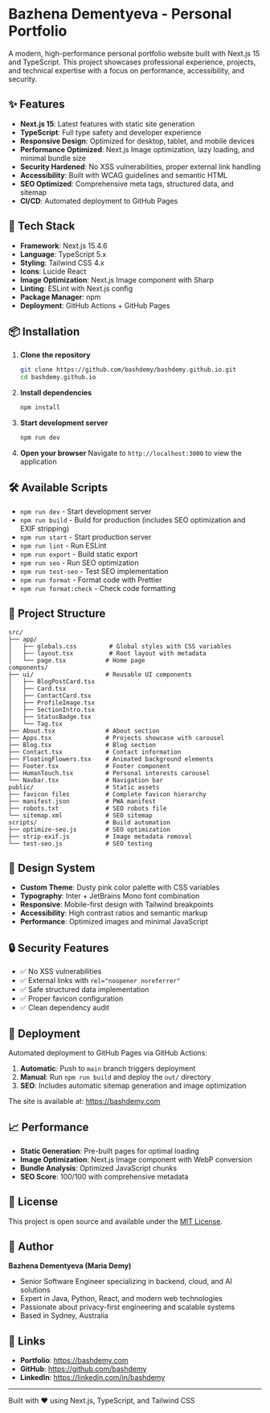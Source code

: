 # Bazhena Dementyeva - Personal Portfolio

A modern, high-performance personal portfolio website built with Next.js 15 and TypeScript. This project showcases professional experience, projects, and technical expertise with a focus on performance, accessibility, and security.

## ✨ Features

- **Next.js 15**: Latest features with static site generation
- **TypeScript**: Full type safety and developer experience
- **Responsive Design**: Optimized for desktop, tablet, and mobile devices
- **Performance Optimized**: Next.js Image optimization, lazy loading, and minimal bundle size
- **Security Hardened**: No XSS vulnerabilities, proper external link handling
- **Accessibility**: Built with WCAG guidelines and semantic HTML
- **SEO Optimized**: Comprehensive meta tags, structured data, and sitemap
- **CI/CD**: Automated deployment to GitHub Pages

## 🚀 Tech Stack

- **Framework**: Next.js 15.4.6
- **Language**: TypeScript 5.x
- **Styling**: Tailwind CSS 4.x
- **Icons**: Lucide React
- **Image Optimization**: Next.js Image component with Sharp
- **Linting**: ESLint with Next.js config
- **Package Manager**: npm
- **Deployment**: GitHub Actions + GitHub Pages

## 📦 Installation

1. **Clone the repository**
   ```bash
   git clone https://github.com/bashdemy/bashdemy.github.io.git
   cd bashdemy.github.io
   ```

2. **Install dependencies**
   ```bash
   npm install
   ```

3. **Start development server**
   ```bash
   npm run dev
   ```

4. **Open your browser**
   Navigate to `http://localhost:3000` to view the application

## 🛠️ Available Scripts

- `npm run dev` - Start development server
- `npm run build` - Build for production (includes SEO optimization and EXIF stripping)
- `npm run start` - Start production server
- `npm run lint` - Run ESLint
- `npm run export` - Build static export
- `npm run seo` - Run SEO optimization
- `npm run test-seo` - Test SEO implementation
- `npm run format` - Format code with Prettier
- `npm run format:check` - Check code formatting

## 📁 Project Structure

```
src/
├── app/
│   ├── globals.css         # Global styles with CSS variables
│   ├── layout.tsx          # Root layout with metadata
│   └── page.tsx           # Home page
components/
├── ui/                    # Reusable UI components
│   ├── BlogPostCard.tsx
│   ├── Card.tsx
│   ├── ContactCard.tsx
│   ├── ProfileImage.tsx
│   ├── SectionIntro.tsx
│   ├── StatusBadge.tsx
│   └── Tag.tsx
├── About.tsx              # About section
├── Apps.tsx               # Projects showcase with carousel
├── Blog.tsx               # Blog section
├── Contact.tsx            # Contact information
├── FloatingFlowers.tsx    # Animated background elements
├── Footer.tsx             # Footer component
├── HumanTouch.tsx         # Personal interests carousel
└── Navbar.tsx             # Navigation bar
public/                    # Static assets
├── favicon files          # Complete favicon hierarchy
├── manifest.json          # PWA manifest
├── robots.txt             # SEO robots file
└── sitemap.xml            # SEO sitemap
scripts/                   # Build automation
├── optimize-seo.js        # SEO optimization
├── strip-exif.js          # Image metadata removal
└── test-seo.js            # SEO testing
```

## 🎨 Design System

- **Custom Theme**: Dusty pink color palette with CSS variables
- **Typography**: Inter + JetBrains Mono font combination
- **Responsive**: Mobile-first design with Tailwind breakpoints
- **Accessibility**: High contrast ratios and semantic markup
- **Performance**: Optimized images and minimal JavaScript

## 🔒 Security Features

- ✅ No XSS vulnerabilities
- ✅ External links with `rel="noopener noreferrer"`
- ✅ Safe structured data implementation
- ✅ Proper favicon configuration
- ✅ Clean dependency audit

## 🚀 Deployment

Automated deployment to GitHub Pages via GitHub Actions:

1. **Automatic**: Push to `main` branch triggers deployment
2. **Manual**: Run `npm run build` and deploy the `out/` directory
3. **SEO**: Includes automatic sitemap generation and image optimization

The site is available at: https://bashdemy.com

## 📈 Performance

- **Static Generation**: Pre-built pages for optimal loading
- **Image Optimization**: Next.js Image component with WebP conversion
- **Bundle Analysis**: Optimized JavaScript chunks
- **SEO Score**: 100/100 with comprehensive metadata

## 📄 License

This project is open source and available under the [MIT License](LICENSE).

## 👤 Author

**Bazhena Dementyeva (Maria Demy)**

- Senior Software Engineer specializing in backend, cloud, and AI solutions
- Expert in Java, Python, React, and modern web technologies
- Passionate about privacy-first engineering and scalable systems
- Based in Sydney, Australia

## 🔗 Links

- **Portfolio**: https://bashdemy.com
- **GitHub**: https://github.com/bashdemy
- **LinkedIn**: https://linkedin.com/in/bashdemy

---

Built with ❤️ using Next.js, TypeScript, and Tailwind CSS